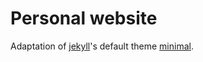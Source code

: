 # Personal website

Adaptation of [jekyll][url-jekyll]'s default theme [minimal][url-minimal].


[url-jekyll]: https://jekyllrb.com
[url-minimal]: https://github.com/pages-themes/minimal
